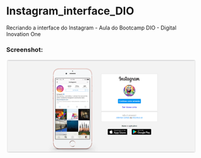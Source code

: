 # Instagram_interface_DIO
 Recriando a interface do Instagram - Aula do Bootcamp DIO - Digital Inovation One

### Screenshot:

![webpage](https://github.com/AmandaCarvalhoo/Instagram_interface_DIO/blob/main/img/captura-tela-ig-view.PNG?raw=true)
